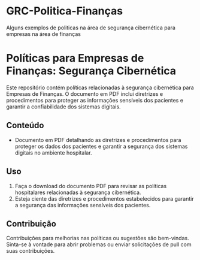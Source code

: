 # GRC-Politica-Finanças
Alguns exemplos de politicas na área de segurança cibernética para empresas na área de finanças 

# Políticas para  Empresas de Finanças: Segurança Cibernética

Este repositório contém políticas relacionadas à segurança cibernética para Empresas de Finanças. O documento em PDF inclui diretrizes e procedimentos para proteger as informações sensíveis dos pacientes e garantir a confiabilidade dos sistemas digitais.

## Conteúdo

- Documento em PDF detalhando as diretrizes e procedimentos para proteger os dados dos pacientes e garantir a segurança dos sistemas digitais no ambiente hospitalar.

## Uso

1. Faça o download do documento PDF para revisar as políticas hospitalares relacionadas à segurança cibernética.
2. Esteja ciente das diretrizes e procedimentos estabelecidos para garantir a segurança das informações sensíveis dos pacientes.

## Contribuição

Contribuições para melhorias nas políticas ou sugestões são bem-vindas. Sinta-se à vontade para abrir problemas ou enviar solicitações de pull com suas contribuições.
